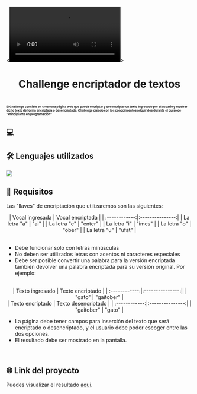 <![video](https://url/to/images/video.webm)>

<h1 align="center">Challenge encriptador de textos<h1>

<p style="font-size:8px;" >El Challenge consiste en crear una página web que pueda encriptar y desencriptar un texto ingresado por el usuario y mostrar dicho texto de forma encriptada o desencriptada. Challenge creado con los conocimientos adquiridos durante el curso de
"Principiante en programación"</p>

## 💻

## 🛠️ Lenguajes utilizados
<img src="https://skillicons.dev/icons?i=javascript,html,css" align="center"></img>

## 📝 Requisitos
Las "llaves" de encriptación que utilizaremos son las siguientes:
<br>
<div align="center"> 
| Vocal ingresada | Vocal encriptada  | 
| :------------:|:---------------:| 
| La letra "a"  | "ai"            | 
| La letra "e"  | "enter"         |  
| La letra "i"  | "imes"          |  
| La letra "o"  | "ober"          | 
| La letra "u"  | "ufat"          | 
</div>
<br>

* Debe funcionar solo con letras minúsculas
* No deben ser utilizados letras con acentos ni caracteres especiales
* Debe ser posible convertir una palabra para la versión encriptada también devolver una palabra encriptada para su versión original. Por ejemplo:
<br>
<div align="center"> 
| Texto ingresado | Texto encriptado  | 
| :------------:|:---------------:| 
| "gato"        | "gaitober"      | 
<br>
| Texto encriptado | Texto desencriptado  |
| :------------:|:---------------:| 
| "gaitober"    | "gato"          | 
</div>

* La página debe tener campos para inserción del texto que será encriptado o desencriptado, y el usuario debe poder escoger entre las dos opciones.
* El resultado debe ser mostrado en la pantalla.
<br>

## 🌐 Link del proyecto

Puedes visualizar el resultado [aqui](https://gamm95.github.io/challengeONE_encriptador/).
